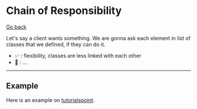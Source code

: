 # Chain of Responsibility

[Go back](..)

Let's say a client wants something. We are gonna
ask each element in list of classes that we defined,
if they can do it.

* ✅ : flexibility, classes are less linked with each other
* 🚫 : ...

<hr class="sl">

## Example

Here is an example on
[tutorialspoint](https://www.tutorialspoint.com/design_pattern/chain_of_responsibility_pattern.htm).